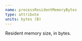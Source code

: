 ```yaml
---
name: processResidentMemoryBytes
type: attribute
units: bytes (B)
---
```


Resident memory size, in bytes.